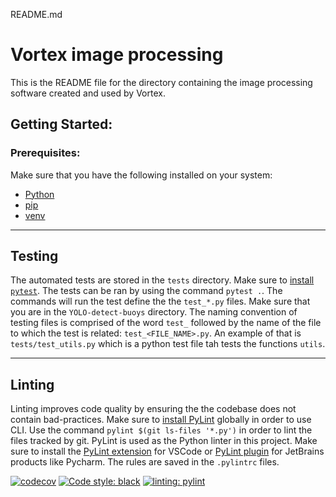 README.md

# Vortex image processing

This is the README file for the directory containing the image processing software created and used by Vortex.

## Getting Started:

### Prerequisites:

Make sure that you have the following installed on your system:

- [Python](https://www.python.org/)
- [pip](https://pip.pypa.io/en/stable/installation/)
- [venv](https://docs.python.org/3/library/venv.html)

---

## Testing

The automated tests are stored in the `tests` directory. Make sure to [install `pytest`](https://docs.pytest.org/en/7.1.x/getting-started.html). The tests can be ran by using the command `pytest .`. The commands will run the test define the the `test_*.py` files. Make sure that you are in the `YOLO-detect-buoys` directory. The naming convention of testing files is comprised of the word `test_` followed by the name of the file to which the test is related: `test_<FILE_NAME>.py`. An example of that is `tests/test_utils.py` which is a python test file tah tests the functions `utils`.

---

## Linting

Linting improves code quality by ensuring the the codebase does not contain bad-practices. Make sure to [install PyLint](https://pypi.org/project/pylint/) globally in order to use CLI. Use the command `pylint $(git ls-files '*.py')` in order to lint the files tracked by git. PyLint is used as the Python linter in this project. Make sure to install the [PyLint extension](https://pypi.org/project/pylint/) for VSCode or [PyLint plugin](https://plugins.jetbrains.com/plugin/11084-pylint) for JetBrains products like Pycharm. The rules are saved in the `.pylintrc` files.

[![codecov](https://codecov.io/github/vortexntnu/vortex-image-processing/graph/badge.svg?token=yS64SRLzUs)](https://codecov.io/github/vortexntnu/vortex-image-processing) [![Code style: black](https://img.shields.io/badge/code%20style-black-000000.svg)](https://github.com/psf/black) [![linting: pylint](https://img.shields.io/badge/linting-pylint-yellowgreen)](https://github.com/pylint-dev/pylint)

